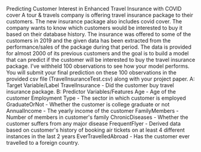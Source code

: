 Predicting Customer Interest in Enhanced Travel Insurance with COVID cover
A tour & travels company is offering travel insurance package to their customers. The new insurance 
package also includes covid cover. The company wants to know which customers would be interested to 
buy it based on their database history. The insurance was offered to some of the customers in 2019 and 
the given data has been extracted from the performance/sales of the package during that period. The data 
is provided for almost 2000 of its previous customers and the goal is to build a model that can predict if 
the customer will be interested to buy the travel insurance package. I’ve withheld 100 observations to see 
how your model performs. You will submit your final prediction on these 100 observations in the 
provided csv file (TravelInsuranceTest.csv) along with your project paper.
A: Target Variable/Label
TravelInsurance - Did the customer buy travel insurance package.
B: Predictor Variables/Features
Age - Age of the customer
Employment Type - The sector in which customer is employed
GraduateOrNot - Whether the customer is college graduate or not
AnnualIncome - The yearly income of the customer 
FamilyMembers - Number of members in customer's family
ChronicDiseases - Whether the customer suffers from any major disease 
FrequentFlyer - Derived data based on customer's history of booking air tickets on at least 4 
different instances in the last 2 years
EverTravelledAbroad - Has the customer ever travelled to a foreign country.
